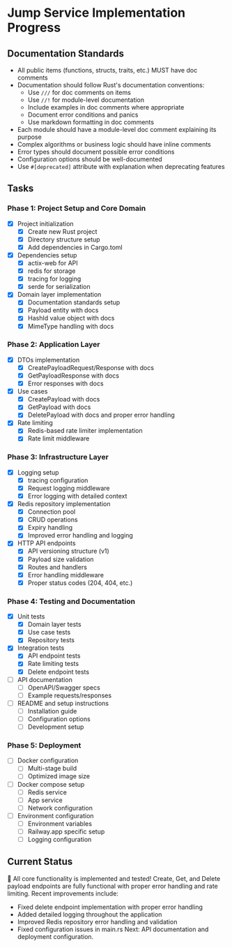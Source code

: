 # Jump Service Implementation Progress

## Documentation Standards
- All public items (functions, structs, traits, etc.) MUST have doc comments
- Documentation should follow Rust's documentation conventions:
  - Use `///` for doc comments on items
  - Use `//!` for module-level documentation
  - Include examples in doc comments where appropriate
  - Document error conditions and panics
  - Use markdown formatting in doc comments
- Each module should have a module-level doc comment explaining its purpose
- Complex algorithms or business logic should have inline comments
- Error types should document possible error conditions
- Configuration options should be well-documented
- Use `#[deprecated]` attribute with explanation when deprecating features

## Tasks

### Phase 1: Project Setup and Core Domain 
- [x] Project initialization
  - [x] Create new Rust project
  - [x] Directory structure setup
  - [x] Add dependencies in Cargo.toml
- [x] Dependencies setup
  - [x] actix-web for API
  - [x] redis for storage
  - [x] tracing for logging
  - [x] serde for serialization
- [x] Domain layer implementation
  - [x] Documentation standards setup
  - [x] Payload entity with docs
  - [x] HashId value object with docs
  - [x] MimeType handling with docs

### Phase 2: Application Layer 
- [x] DTOs implementation
  - [x] CreatePayloadRequest/Response with docs
  - [x] GetPayloadResponse with docs
  - [x] Error responses with docs
- [x] Use cases
  - [x] CreatePayload with docs
  - [x] GetPayload with docs
  - [x] DeletePayload with docs and proper error handling
- [x] Rate limiting
  - [x] Redis-based rate limiter implementation
  - [x] Rate limit middleware

### Phase 3: Infrastructure Layer 
- [x] Logging setup
  - [x] tracing configuration
  - [x] Request logging middleware
  - [x] Error logging with detailed context
- [x] Redis repository implementation
  - [x] Connection pool
  - [x] CRUD operations
  - [x] Expiry handling
  - [x] Improved error handling and logging
- [x] HTTP API endpoints
  - [x] API versioning structure (v1)
  - [x] Payload size validation
  - [x] Routes and handlers
  - [x] Error handling middleware
  - [x] Proper status codes (204, 404, etc.)

### Phase 4: Testing and Documentation 
- [x] Unit tests
  - [x] Domain layer tests
  - [x] Use case tests
  - [x] Repository tests
- [x] Integration tests
  - [x] API endpoint tests
  - [x] Rate limiting tests
  - [x] Delete endpoint tests
- [ ] API documentation
  - [ ] OpenAPI/Swagger specs
  - [ ] Example requests/responses
- [ ] README and setup instructions
  - [ ] Installation guide
  - [ ] Configuration options
  - [ ] Development setup

### Phase 5: Deployment
- [ ] Docker configuration
  - [ ] Multi-stage build
  - [ ] Optimized image size
- [ ] Docker compose setup
  - [ ] Redis service
  - [ ] App service
  - [ ] Network configuration
- [ ] Environment configuration
  - [ ] Environment variables
  - [ ] Railway.app specific setup
  - [ ] Logging configuration

## Current Status
🚀 All core functionality is implemented and tested! Create, Get, and Delete payload endpoints are fully functional with proper error handling and rate limiting. Recent improvements include:
- Fixed delete endpoint implementation with proper error handling
- Added detailed logging throughout the application
- Improved Redis repository error handling and validation
- Fixed configuration issues in main.rs
Next: API documentation and deployment configuration.
